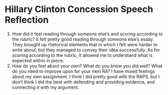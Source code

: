 # Hillary Clinton Concession Speech Reflection

1. How did it feel reading through someone else’s and scoring according to the rubric?
It felt pretty good reading through someone else’s essay. They brought up rhetorical elements that in which I felt were harder to write about, but they managed to convey their idea successfully. As for scoring according to the rubric, it allowed me to understand what is expected within in piece.
2. How do you feel about your own? What do you know you did well? What do you need to improve upon for your next RA?
I have mixed feelings about my own assignment. I think I did pretty good with the RAPS, but I don’t think I did the best with defending and providing evidence, and connecting it with my argument.
